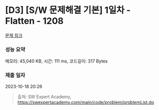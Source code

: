 # [D3] [S/W 문제해결 기본] 1일차 - Flatten - 1208 

[문제 링크](https://swexpertacademy.com/main/code/problem/problemDetail.do?contestProbId=AV139KOaABgCFAYh) 

### 성능 요약

메모리: 45,040 KB, 시간: 111 ms, 코드길이: 317 Bytes

### 제출 일자

2023-10-18 20:26



> 출처: SW Expert Academy, https://swexpertacademy.com/main/code/problem/problemList.do